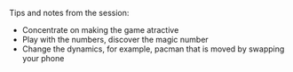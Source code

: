 Tips and notes from the session:

* Concentrate on making the game atractive
* Play with the numbers, discover the magic number
* Change the dynamics, for example, pacman that is moved by swapping your phone